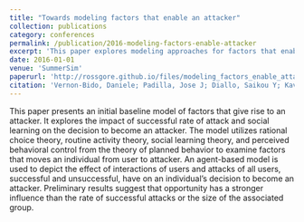 ```yaml
---
title: "Towards modeling factors that enable an attacker"
collection: publications
category: conferences
permalink: /publication/2016-modeling-factors-enable-attacker
excerpt: 'This paper explores modeling approaches for factors that enable an attacker in cybersecurity scenarios.'
date: 2016-01-01
venue: 'SummerSim'
paperurl: 'http://rossgore.github.io/files/modeling_factors_enable_attacker.pdf'
citation: 'Vernon-Bido, Daniele; Padilla, Jose J; Diallo, Saikou Y; Kavak, Hamdi; Gore, Ross J. (2016). "Towards modeling factors that enable an attacker". <i>SummerSim</i>. 46.'
---
```

This paper presents an initial baseline model of factors that give rise to an attacker. It explores the impact of successful rate of attack and social learning on the decision to become an attacker. The model utilizes rational choice theory, routine activity theory, social learning theory, and perceived behavioral control from the theory of planned behavior to examine factors that moves an individual from user to attacker. An agent-based model is used to depict the effect of interactions of users and attacks of all users, successful and unsuccessful, have on an individual’s decision to become an attacker. Preliminary results suggest that opportunity has a stronger influence than the rate of successful attacks or the size of the associated group.